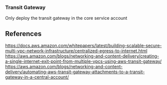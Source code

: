 ### Transit Gateway

Only deploy the transit gateway in the core service account

## References
https://docs.aws.amazon.com/whitepapers/latest/building-scalable-secure-multi-vpc-network-infrastructure/centralized-egress-to-internet.html
https://aws.amazon.com/blogs/networking-and-content-delivery/creating-a-single-internet-exit-point-from-multiple-vpcs-using-aws-transit-gateway/
https://aws.amazon.com/blogs/networking-and-content-delivery/automating-aws-transit-gateway-attachments-to-a-transit-gateway-in-a-central-account/